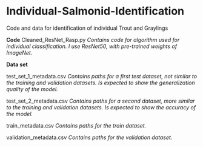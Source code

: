 # Individual-Salmonid-Identification
Code and data for identification of individual Trout and Graylings


**Code** Cleaned_ResNet_Rasp.py
*Contains code for algorithm used for individual classification. I use ResNet50, with pre-trained weights of ImageNet.*


**Data set** 

test_set_1_metadata.csv    *Contains paths for a first test dataset, not similar to the training and validation datasets. Is expected to show the generalization quality of the model.*


test_set_2_metadata.csv    *Contains paths for a second dataset, more similar to the training and validation datasets. Is expected to show the accuracy of the model.*


train_metadata.csv    *Contains paths for the train dataset.*


validation_metadata.csv    *Contains paths for the validation dataset.*
